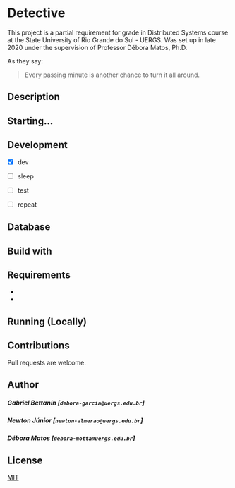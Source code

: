 # Detective

This project is a partial requirement for grade in Distributed Systems course at the State University of Rio Grande do Sul - UERGS. Was set up in late 2020 under the supervision of Professor Débora Matos, Ph.D.

As they say:
> Every passing minute is another chance to turn it all around.

## Description


## Starting...

	

## Development

- [x] dev

- [ ] sleep

- [ ] test

- [ ] repeat


## Database



## Build with


## Requirements

- 
- 


## Running (Locally)


## Contributions

Pull requests are welcome.

## Author

##### Gabriel Bettanin [`debora-garcia@uergs.edu.br`]
##### Newton Júnior [`newton-almerao@uergs.edu.br`]
##### Débora Matos [`debora-motta@uergs.edu.br`]

## License

[MIT](https://choosealicense.com/licenses/mit/)